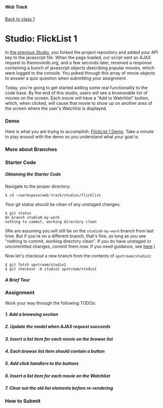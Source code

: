 ##### Web Track
[Back to class 1](../../class1)

# Studio: FlickList 1

In [the previous Studio](../flicklist-0), you forked the project repository and added your API key to the javascript file. When the page loaded, our script sent an AJAX request to themoviedb.org, and a few seconds later, received a response containing a bunch of javascript objects dsecribing popular movies, which were logged to the console. You poked through this array of movie objects to answer a quiz question when submitting your assignment.

Today, you're going to get started adding some real functionality to the code base. By the end of this studio, users will see a browseable list of movies on the screen. Each movie will have a "Add to Watchlist" button, which, when clicked, will cause that movie to show up on another area of the screen where the user's Watchlist is displayed.

### Demo

Here is what you are trying to accomplish: <a href="http://htmlpreview.github.io/?https://github.com/LaunchCodeEducation/flicklist/blob/ba335b0509258c7e4dc51779f9baa536f914c07b/index.html" target="_blank">FlickList 1 Demo</a>. Take a minute to play around with the demo so you understand what your goal is.

### More about Branches

### Starter Code

##### Obtaining the Starter Code

Navigate to the proper directory:

```nohighlight
$ cd ~/workspace/web-track/studios/flicklist
```

Your git status should be clean of any unstaged changes:

```nohighlight
$ git status
On branch studio0-my-work
nothing to commit, working directory clean
```

(We are assuming you will still be on the `studio0-my-work` branch from last time. But if you're on a different branch, that's fine, as long as you see "nothing to commit, working directory clean". If you do have unstaged or uncommitted changes, commit them now. If you need guidance, see [here](../flicklist-1#how-to-submit).)

Now let's checkout a new branch from the contents of `upstream/studio1`:

```nohighlight
$ git fetch upstream/studio1
$ git checkout -b studio1 upstream/studio1
```

##### A Brief Tour



### Assignment

Work your way through the following TODOs:

##### 1. Add a browsing section

##### 2. Update the model when AJAX request succeeds

##### 3. Insert a list item for each movie on the browse list

##### 4. Each browse list item should contain a button

##### 5. Add click handlers to the buttons

##### 6. Insert a list item for each movie on the Watchlist

##### 7. Clear out the old list elements before re-rendering


### How to Submit
